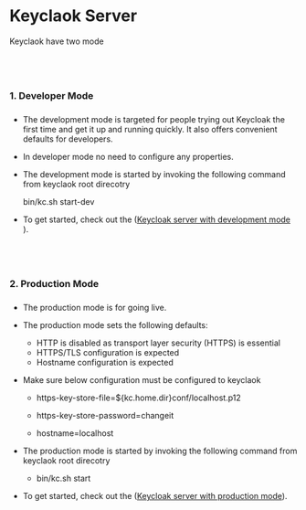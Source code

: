 Keyclaok Server
===============

Keyclaok have two mode 

<br><h3>1. Developer Mode<h3> 
-----------------

- The development mode is targeted for people trying out Keycloak the first time and get it up and running quickly. It also offers convenient defaults for developers.

- In developer mode no need to configure any properties.

- The development mode is started by invoking the following command from keyclaok root direcotry

	bin/kc.sh start-dev

- To get started, check out the (<a target = "_blank" href="https://github.com/pradipinexture/keycloak-with-spring-boot/tree/main/0.%20Keycloak%20Server/keycloak-19.0.3-dev">Keycloak server with development mode</a> ). 

<br><h3>2. Production Mode<h3> 
 ------------------

- The production mode is for going live.

- The production mode sets the following defaults:

	- HTTP is disabled as transport layer security (HTTPS) is essential
	- HTTPS/TLS configuration is expected
	- Hostname configuration is expected

- Make sure below configuration must be configured to keyclaok

	- https-key-store-file=${kc.home.dir}conf/localhost.p12
	- https-key-store-password=changeit

	- hostname=localhost

- The production mode is started by invoking the following command from keyclaok root direcotry

	- bin/kc.sh start
	
- To get started, check out the (<a target = "_blank" href="https://github.com/pradipinexture/keycloak-with-spring-boot/tree/main/0.%20Keycloak%20Server/keycloak-19.0.3-prod">Keycloak server with production mode</a>).

